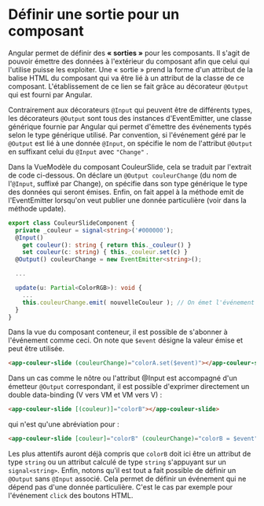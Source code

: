 # Définir une sortie pour un composant

Angular permet de définir des **« sorties »**  pour les composants. Il s'agit de pouvoir émettre des données à l'extérieur du composant afin que celui qui l'utilise puisse les exploiter. Une « sortie »  prend la forme d'un attribut de la balise HTML du composant qui va être lié à un attribut de la classe de ce composant. L'établissement de ce lien se fait grâce au décorateur `@Output` qui est fourni par Angular.

Contrairement aux décorateurs `@Input` qui peuvent être de différents types, les décorateurs `@Output` sont tous des instances d'EventEmitter, une classe générique fournie par Angular qui permet d'émettre des événements typés selon le type générique utilisé. Par convention, si l'événement géré par le `@Output` est lié à une donnée `@Input`, on spécifie le nom de l'attribut `@Output` en suffixant celui du `@Input` avec `"Change"` .

Dans la VueModèle du composant CouleurSlide, cela se traduit par l'extrait de code ci-dessous. On déclare un `@Output couleurChange` (du nom de l'`@Input`, suffixé par Change), on spécifie dans son type générique le type des données qui seront émises. Enfin, on fait appel à la méthode emit de l'EventEmitter lorsqu'on veut publier une donnée particulière (voir dans la méthode update).

```typescript
export class CouleurSlideComponent {
  private _couleur = signal<string>('#000000');
  @Input() 
    get couleur(): string { return this._couleur() }
    set couleur(c: string) { this._couleur.set(c) }
  @Output() couleurChange = new EventEmitter<string>();

  ...

  update(u: Partial<ColorRGB>): void {
    ...
    this.couleurChange.emit( nouvelleCouleur ); // On émet l'événement ici
  }
}
```

Dans la vue du composant conteneur, il est possible de s'abonner à l'événement comme ceci. On note que `$event` désigne la valeur émise et peut être utilisée.

```html
<app-couleur-slide (couleurChange)="colorA.set($event)"></app-couleur-slide>
```

Dans un cas comme le nôtre ou l'attribut @Input est accompagné d'un émetteur `@Output` correspondant, il est possible d'exprimer directement un double data-binding (V vers VM et VM vers V) :

```html
<app-couleur-slide [(couleur)]="colorB"></app-couleur-slide>
```

qui n'est qu'une abréviation pour :

```html
<app-couleur-slide [couleur]="colorB" (couleurChange)="colorB = $event"></app-couleur-slide>
```

Les plus attentifs auront déjà compris que `colorB` doit ici être un attribut de type `string` ou un attribut calculé de type `string` s'appuyant sur un `signal<string>`.
Enfin, notons qu'il est tout a fait possible de définir un `@Output` sans `@Input` associé. Cela permet de définir un événement qui ne dépend pas d'une donnée particulière. C'est le cas par exemple pour l'événement `click` des boutons HTML.
